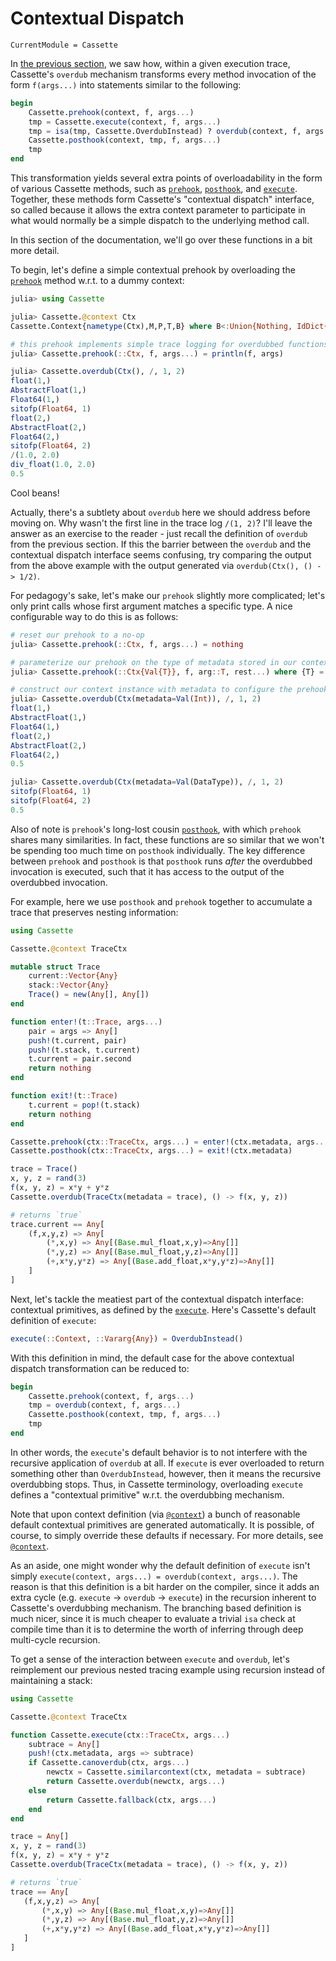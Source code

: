 # Contextual Dispatch

```@meta
CurrentModule = Cassette
```

In [the previous section](overdub.md), we saw how, within a given execution
trace, Cassette's `overdub` mechanism transforms every method invocation of the
form `f(args...)` into statements similar to the following:

```julia
begin
    Cassette.prehook(context, f, args...)
    tmp = Cassette.execute(context, f, args...)
    tmp = isa(tmp, Cassette.OverdubInstead) ? overdub(context, f, args...) : tmp
    Cassette.posthook(context, tmp, f, args...)
    tmp
end
```

This transformation yields several extra points of overloadability in the form of various
Cassette methods, such as [`prehook`](@ref), [`posthook`](@ref), and [`execute`](@ref).
Together, these methods form Cassette's "contextual dispatch" interface, so called because it
allows the extra context parameter to participate in what would normally be a simple dispatch
to the underlying method call.

In this section of the documentation, we'll go over these functions in a bit more detail.

To begin, let's define a simple contextual prehook by overloading the [`prehook`](@ref)
method w.r.t. to a dummy context:

```julia
julia> using Cassette

julia> Cassette.@context Ctx
Cassette.Context{nametype(Ctx),M,P,T,B} where B<:Union{Nothing, IdDict{Module,Dict{Symbol,BindingMeta}}} where P<:Cassette.AbstractPass where T<:Union{Nothing, Tag} where M

# this prehook implements simple trace logging for overdubbed functions
julia> Cassette.prehook(::Ctx, f, args...) = println(f, args)

julia> Cassette.overdub(Ctx(), /, 1, 2)
float(1,)
AbstractFloat(1,)
Float64(1,)
sitofp(Float64, 1)
float(2,)
AbstractFloat(2,)
Float64(2,)
sitofp(Float64, 2)
/(1.0, 2.0)
div_float(1.0, 2.0)
0.5
```

Cool beans!

Actually, there's a subtlety about `overdub` here we should address before moving on. Why
wasn't the first line in the trace log `/(1, 2)`? I'll leave the answer as an exercise to
the reader - just recall the definition of `overdub` from the previous section. If this
the barrier between the `overdub` and the contextual dispatch interface seems confusing, try
comparing the output from the above example with the output generated via
`overdub(Ctx(), () -> 1/2)`.

For pedagogy's sake, let's make our `prehook` slightly more complicated; let's only print
calls whose first argument matches a specific type. A nice configurable way to do this is
as follows:

```julia
# reset our prehook to a no-op
julia> Cassette.prehook(::Ctx, f, args...) = nothing

# parameterize our prehook on the type of metadata stored in our context instance
julia> Cassette.prehook(::Ctx{Val{T}}, f, arg::T, rest...) where {T} = println(f, (arg, rest...))

# construct our context instance with metadata to configure the prehook
julia> Cassette.overdub(Ctx(metadata=Val(Int)), /, 1, 2)
float(1,)
AbstractFloat(1,)
Float64(1,)
float(2,)
AbstractFloat(2,)
Float64(2,)
0.5

julia> Cassette.overdub(Ctx(metadata=Val(DataType)), /, 1, 2)
sitofp(Float64, 1)
sitofp(Float64, 2)
0.5
```

Also of note is `prehook`'s long-lost cousin [`posthook`](@ref), with which `prehook` shares
many similarities. In fact, these functions are so similar that we won't be spending too much
time on `posthook` individually. The key difference between `prehook` and `posthook` is that
`posthook` runs *after* the overdubbed invocation is executed, such that it has access to the
output of the overdubbed invocation.

For example, here we use `posthook` and `prehook` together to accumulate a trace that
preserves nesting information:

```julia
using Cassette

Cassette.@context TraceCtx

mutable struct Trace
    current::Vector{Any}
    stack::Vector{Any}
    Trace() = new(Any[], Any[])
end

function enter!(t::Trace, args...)
    pair = args => Any[]
    push!(t.current, pair)
    push!(t.stack, t.current)
    t.current = pair.second
    return nothing
end

function exit!(t::Trace)
    t.current = pop!(t.stack)
    return nothing
end

Cassette.prehook(ctx::TraceCtx, args...) = enter!(ctx.metadata, args...)
Cassette.posthook(ctx::TraceCtx, args...) = exit!(ctx.metadata)

trace = Trace()
x, y, z = rand(3)
f(x, y, z) = x*y + y*z
Cassette.overdub(TraceCtx(metadata = trace), () -> f(x, y, z))

# returns `true`
trace.current == Any[
    (f,x,y,z) => Any[
        (*,x,y) => Any[(Base.mul_float,x,y)=>Any[]]
        (*,y,z) => Any[(Base.mul_float,y,z)=>Any[]]
        (+,x*y,y*z) => Any[(Base.add_float,x*y,y*z)=>Any[]]
    ]
]
```

Next, let's tackle the meatiest part of the contextual dispatch interface: contextual
primitives, as defined by the [`execute`](@ref). Here's Cassette's default definition
of `execute`:

```julia
execute(::Context, ::Vararg{Any}) = OverdubInstead()
```

With this definition in mind, the default case for the above contextual dispatch
transformation can be reduced to:

```julia
begin
    Cassette.prehook(context, f, args...)
    tmp = overdub(context, f, args...)
    Cassette.posthook(context, tmp, f, args...)
    tmp
end
```

In other words, the `execute`'s default behavior is to not interfere with the recursive
application of `overdub` at all. If `execute` is ever overloaded to return something other
than `OverdubInstead`, however, then it means the recursive overdubbing stops. Thus, in
Cassette terminology, overloading `execute` defines a "contextual primitive" w.r.t. the
overdubbing mechanism.

Note that upon context definition (via [`@context`](@ref)) a bunch of reasonable default
contextual primitives are generated automatically. It is possible, of course, to simply
override these defaults if necessary. For more details, see [`@context`](@ref).

As an aside, one might wonder why the default definition of `execute` isn't simply
`execute(context, args...) = overdub(context, args...)`. The reason is that this definition
is a bit harder on the compiler, since it adds an extra cycle (e.g. `execute` -> `overdub`
-> `execute`) in the recursion inherent to Cassette's overdubbing mechanism. The branching
based definition is much nicer, since it is much cheaper to evaluate a trivial `isa` check
at compile time than it is to determine the worth of inferring through deep multi-cycle
recursion.

To get a sense of the interaction between `execute` and `overdub`, let's reimplement our
previous nested tracing example using recursion instead of maintaining a stack:

```julia
using Cassette

Cassette.@context TraceCtx

function Cassette.execute(ctx::TraceCtx, args...)
    subtrace = Any[]
    push!(ctx.metadata, args => subtrace)
    if Cassette.canoverdub(ctx, args...)
        newctx = Cassette.similarcontext(ctx, metadata = subtrace)
        return Cassette.overdub(newctx, args...)
    else
        return Cassette.fallback(ctx, args...)
    end
end

trace = Any[]
x, y, z = rand(3)
f(x, y, z) = x*y + y*z
Cassette.overdub(TraceCtx(metadata = trace), () -> f(x, y, z))

# returns `true`
trace == Any[
   (f,x,y,z) => Any[
       (*,x,y) => Any[(Base.mul_float,x,y)=>Any[]]
       (*,y,z) => Any[(Base.mul_float,y,z)=>Any[]]
       (+,x*y,y*z) => Any[(Base.add_float,x*y,y*z)=>Any[]]
   ]
]
```
